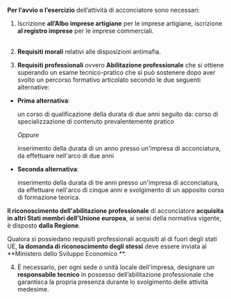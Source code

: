 **Per l’avvio o l’esercizio** dell’attività di acconciatore sono necessari:

1)	Iscrizione **all’Albo imprese artigiane** per le imprese artigiane, iscrizione **al registro imprese** per le imprese commerciali.<br><br>

2)	**Requisiti morali** relativi alle disposizioni antimafia.<br>

3)  **Requisiti professionali** ovvero **Abilitazione professionale** che si ottiene superando un esame tecnico-pratico che si può sostenere dopo aver svolto un percorso formativo articolato secondo le due seguenti alternative:

- **Prima alternativa**:

    un corso di qualificazione della durata di due anni seguito da: corso di specializzazione di contenuto prevalentemente pratico

    _Oppure_

    inserimento della durata di un anno presso un'impresa di acconciatura, da effettuare nell'arco di due anni



- **Seconda alternativa**:

    inserimento della durata di tre anni presso un'impresa di acconciatura, da effettuare nell'arco di cinque anni e svolgimento di un apposito corso di formazione teorica.



**Il riconoscimento dell'abilitazione professionale** di acconciatore **acquisita in altri Stati membri dell'Unione europea**, ai sensi della normativa vigente, è disposto **dalla Regione**.

Qualora si possiedano requisiti professionali acquisiti al di fuori degli stati UE, **la domanda di riconoscimento degli stessi** deve essere inviata al **Ministero dello Sviluppo Economico **.<br>

4) È necessario, per ogni sede o unità locale dell'impresa, designare un **responsabile tecnico** in possesso dell’abilitazione professionale che garantisca la propria presenza durante lo svolgimento delle attività medesime.

